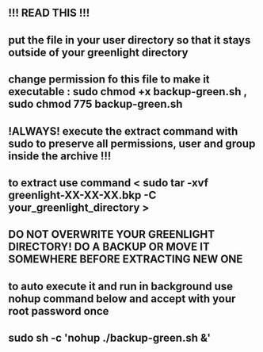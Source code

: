 ## !!! READ THIS !!! 
## put the file in your user directory so that it stays outside of your greenlight directory 
## change permission fo this file to make it executable : sudo chmod +x backup-green.sh , sudo chmod 775 backup-green.sh 
## !ALWAYS! execute the extract command with sudo to preserve all permissions, user and group inside the archive !!! 
## to extract use command < sudo tar -xvf greenlight-XX-XX-XX.bkp -C your_greenlight_directory > 
## DO NOT OVERWRITE YOUR GREENLIGHT DIRECTORY! DO A BACKUP OR MOVE IT SOMEWHERE BEFORE EXTRACTING NEW ONE 
## to auto execute it and run in background use nohup command below and accept with your root password once 
## sudo sh -c 'nohup ./backup-green.sh &' 

